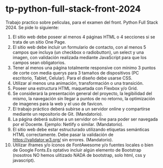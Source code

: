 # tp-python-full-stack-front-2024
Trabajo practico sobre peliculas, para el examen del front. Python Full Stack 2024. 
Se pide lo siguiente:
1) El sitio web debe poseer al menos 4 páginas HTML o 4 secciones
si se trata de un sitio One Page.
2) El sitio web debe incluir un formulario de contacto, con al menos 5
campos que incluya (un checkbox o radiobutton), un select y una
imagen, con validación realizada mediante JavaScript para que los
campos sean obligatorios.
3) Tener al menos una página totalmente responsive con mínimo 3
puntos de corte con media querys para 3 tamaños de dispositivos
(PC escritorio, Tablet, Celular). Para el diseño debe usarse CSS.
4) Utilizar al menos una animación, transformación o una transición.
5) Poseer una estructura HTML maquetada con Flexbox y/o Grid.
6) Se considerará la presentación general del proyecto, la
legibilidad del mismo, la navegación sin llegar a puntos de no
retorno, la optimización de imagenes para la web y el uso de
favicon.
7) El trabajo práctico deberá subirse a un servidor online y
compartirse mediante un repositorio de Git. (Mandatorio).
8) La página deberá subirse a un servidor on-line para poder
ser navegada por el Docente. Ejemplo: Netlify o similar.
(Mandatorio).
9) El sitio web debe estar estructurado utilizando etiquetas
semánticas HTML correctamente. Debe pasar la validación
de https://validator.w3.org/ sin errores. (Mandatorio).
10) Utilizar iframes y/o íconos de FontAwesome y/o fuentes
locales o bien de Google Fonts.Es optativo incluir algún
elemento de Bootstrap (nosotros NO hemos ulitizado NADA de bootstrap, solo html, css y javascript).
